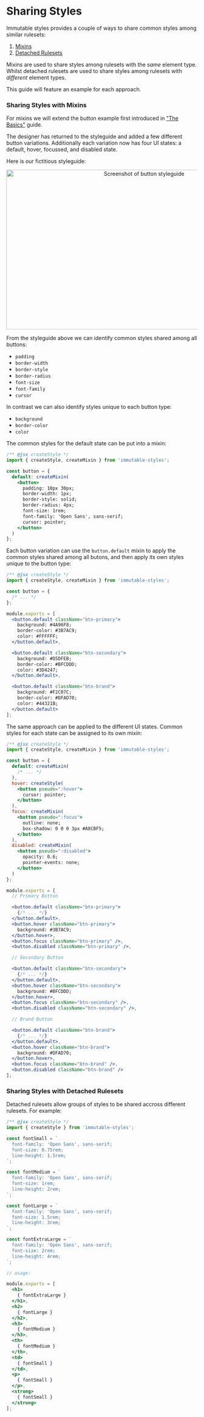 # Sharing Styles

Immutable styles provides a couple of ways to share common styles among similar rulesets:

1. [Mixins]()
2. [Detached Rulesets]()

Mixins are used to share styles among rulesets with the *same* element type. Whilst detached rulesets are used to share styles among rulesets with *different* element types.

This guide will feature an example for each approach.

### Sharing Styles with Mixins

For mixins we will extend the button example first introduced in ["The Basics"]() guide.

The designer has returned to the styleguide and added a few different button variations. Additionally each variation now has four UI states: a default, hover, focussed, and disabled state.

Here is our fictitious styleguide:

<p align="center">
  <img src="../../docs/_images/ButtonStyleguide.png"
    width="710px"
    height="420px"
    alt="Screenshot of button styleguide"
    title="Screenshot of button styleguide"
  />
</p>

From the styleguide above we can identify common styles shared among all buttons:

- `padding`
- `border-width`
- `border-style`
- `border-radius`
- `font-size`
- `font-family`
- `cursor`

In contrast we can also identify styles unique to each button type:

- `background`
- `border-color`
- `color`

The common styles for the default state can be put into a mixin:

```jsx
/** @jsx createStyle */
import { createStyle, createMixin } from 'immutable-styles';

const button = {
  default: createMixin(
    <button>
      padding: 10px 30px;
      border-width: 1px;
      border-style: solid;
      border-radius: 4px;
      font-size: 1rem;
      font-family: 'Open Sans', sans-serif;
      cursor: pointer;
    </button>
  )
};
```

Each button variation can use the `button.default` mixin to apply the common styles shared among all butons, and then apply its own styles unique to the button type:

```jsx
/** @jsx createStyle */
import { createStyle, createMixin } from 'immutable-styles';

const button = {
  /* ... */
};

module.exports = [
  <button.default className="btn-primary">
    background: #4A96F8;
    border-color: #3B7AC9;
    color: #FFFFFF;
  </button.default>,

  <button.default className="btn-secondary">
    background: #D5DFEB;
    border-color: #BFCDDD;
    color: #3D4247;
  </button.default>,

  <button.default className="btn-brand">
    background: #F2C07C;
    border-color: #DFAD70;
    color: #44321B;
  </button.default>
];
```

The same approach can be applied to the different UI states. Common styles for each state can be assigned to its own mixin:

```jsx
/** @jsx createStyle */
import { createStyle, createMixin } from 'immutable-styles';

const button = {
  default: createMixin(
    /* ... */
  ),
  hover: createStyle(
    <button pseudo=":hover">
      cursor: pointer;
    </button>
  ),
  focus: createMixin(
    <button pseudo=":focus">
      outline: none;
      box-shadow: 0 0 0 3px #A8CBF5;
    </button>
  ),
  disabled: createMixin(
    <button pseudo=":disabled">
      opacity: 0.6;
      pointer-events: none;
    </button>
  )
};

module.exports = [
  // Primary Button

  <button.default className="btn-primary">
    {/* ... */}
  </button.default>,
  <button.hover className="btn-primary">
    background: #3B7AC9;
  </button.hover>,
  <button.focus className="btn-primary" />,
  <button.disabled className="btn-primary" />,

  // Secondary Button

  <button.default className="btn-secondary">
    {/* ... */}
  </button.default>,
  <button.hover className="btn-secondary">
    background: #BFCDDD;
  </button.hover>,
  <button.focus className="btn-secondary" />,
  <button.disabled className="btn-secondary" />,

  // Brand Button

  <button.default className="btn-brand">
    {/* ... */}
  </button.default>,
  <button.hover className="btn-brand">
    background: #DFAD70;
  </button.hover>,
  <button.focus className="btn-brand" />,
  <button.disabled className="btn-brand" />
];
```

### Sharing Styles with Detached Rulesets

Detached rulesets allow groups of styles to be shared accross different rulesets. For example:

```jsx
/** @jsx createStyle */
import { createStyle } from 'immutable-styles';

const fontSmall = `
  font-family: 'Open Sans', sans-serif;
  font-size: 0.75rem;
  line-height: 1.5rem;
`;

const fontMedium = `
  font-family: 'Open Sans', sans-serif;
  font-size: 1rem;
  line-height: 2rem;
`;

const fontLarge = `
  font-family: 'Open Sans', sans-serif;
  font-size: 1.5rem;
  line-height: 3rem;
`;

const fontExtraLarge = `
  font-family: 'Open Sans', sans-serif;
  font-size: 2rem;
  line-height: 4rem;
`;

// usage:

module.exports = [
  <h1>
    { fontExtraLarge }
  </h1>,
  <h2>
    { fontLarge }
  </h2>,
  <h3>
    { fontMedium }
  </h3>,
  <th>
    { fontMedium }
  </th>,
  <td>
    { fontSmall }
  </td>,
  <p>
    { fontSmall }
  </p>,
  <strong>
    { fontSmall }
  </strong>
];
```
